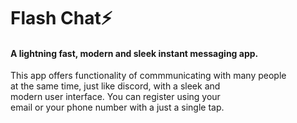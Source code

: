 # Flash Chat⚡  

<h4>A lightning fast, modern and sleek instant messaging app.</h4>

This app offers functionality of commmunicating with many people<br> at the same time, just like discord, with a sleek and<br> modern user interface.
You can register using your <br>email or your phone number with a just a single tap.<br>
